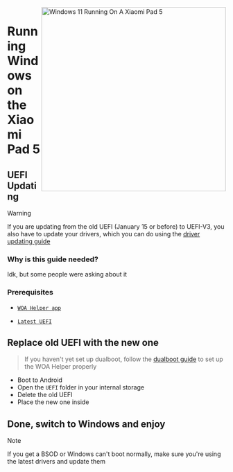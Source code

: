 <img align="right" src="https://raw.githubusercontent.com/erdilS/Port-Windows-11-Xiaomi-Pad-5/main/nabu.png" width="425" alt="Windows 11 Running On A Xiaomi Pad 5">

# Running Windows on the Xiaomi Pad 5

## UEFI Updating
> [!Warning]
> If you are updating from the old UEFI (January 15 or before) to UEFI-V3, you also have to update your drivers, which you can do using the [driver updating guide](update-en.md)

### Why is this guide needed?

Idk, but some people were asking about it 

### Prerequisites
- [```WOA Helper app```](https://github.com/erdilS/Port-Windows-11-Xiaomi-Pad-5/releases/download/dualboot/woahelper.apk)
  
- [```Latest UEFI```](https://github.com/erdilS/Port-Windows-11-Xiaomi-Pad-5/releases/download/UEFI/uefi-v3.img)

## Replace old UEFI with the new one
> If you haven't yet set up dualboot, follow the [dualboot guide](/guide/English/dualboot-en.md) to set up the WOA Helper properly
- Boot to Android
- Open the `UEFI` folder in your internal storage
- Delete the old UEFI
- Place the new one inside

## Done, switch to Windows and enjoy 

> [!NOTE]
>  If you get a BSOD or Windows can't boot normally, make sure you're using the latest drivers and update them 
